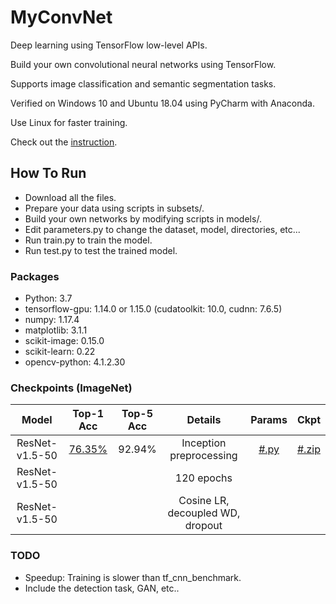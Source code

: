 # MyConvNet
  Deep learning using TensorFlow low-level APIs.

  Build your own convolutional neural networks using TensorFlow.
  
  Supports image classification and semantic segmentation tasks.
  
  Verified on Windows 10 and Ubuntu 18.04 using PyCharm with Anaconda.
  
  Use Linux for faster training.
  
  Check out the [instruction](https://www.dropbox.com/s/64wtb6kvn9ms5o3/MyConvNet.pptx?dl=0).

## How To Run
- Download all the files.
- Prepare your data using scripts in subsets/.
- Build your own networks by modifying scripts in models/.
- Edit parameters.py to change the dataset, model, directories, etc...
- Run train.py to train the model.
- Run test.py to test the trained model.

### Packages
- Python: 3.7
- tensorflow-gpu: 1.14.0 or 1.15.0 (cudatoolkit: 10.0, cudnn: 7.6.5)
- numpy: 1.17.4
- matplotlib: 3.1.1
- scikit-image: 0.15.0
- scikit-learn: 0.22
- opencv-python: 4.1.2.30

### Checkpoints (ImageNet)
| Model | Top-1 Acc | Top-5 Acc | Details | Params | Ckpt |
|:---:|:---:|:---:|:---:|:---:|:---:|
| ResNet-v1.5-50 | [76.35%](https://www.dropbox.com/s/4aoscqqovpdaqwr/ResNet-v1.5-50_ImageNet.svg?dl=0) | 92.94% | Inception preprocessing | [#.py](https://www.dropbox.com/s/lhmnshgfs9jvrfd/imagenet_res50.py?dl=0) | [#.zip](https://www.dropbox.com/s/ruxx6lhmkzmu7u9/ResNet-v1.5-50_ImageNet.zip?dl=0) |
| ResNet-v1.5-50 |  |  | 120 epochs |  |  |
| ResNet-v1.5-50 |  |  | Cosine LR, decoupled WD, dropout |  |  |

### TODO
- Speedup: Training is slower than tf_cnn_benchmark.
- Include the detection task, GAN, etc..
